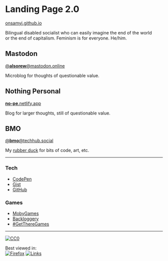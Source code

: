 # Landing Page 2.0

[onsamyj.github.io](https://onsamyj.github.io/)

Bilingual disabled socialist who can easily imagine the end of the world or the end of capitalism. Feminism is for everyone. He/him.

## Mastodon

[@**alsorew**@mastodon.online](https://mastodon.online/@alsorew)

Microblog for thoughts of questionable value.

## Nothing Personal

[**no-pe**.netlify.app](https://no-pe.netlify.app/)

Blog for larger thoughts, still of questionable value.

## BMO

[@**bmo**@techhub.social](https://techhub.social/@bmo)

My [rubber duck](https://en.wikipedia.org/wiki/Rubber_duck_debugging) for bits of code, art, etc.

---

### Tech

- [CodePen](https://codepen.io/onsamyj/)
- [Gist](https://gist.github.com/onsamyj/)
- [GitHub](https://github.com/onsamyj/)

### Games

- [MobyGames](https://www.mobygames.com/user/120552/onsamyj/collection/)
- [Backloggery](https://www.backloggery.com/onsamyj)
- [#GetThereGames](https://mastodon.online/tags/GetThereGames)

---

[![CC0](https://img.shields.io/badge/CC0-Public_Domain-informational?logo=unlicense)](https://creativecommons.org/publicdomain/zero/1.0/)

Best viewed in:  
[![Firefox](https://img.shields.io/badge/Firefox-informational?logo=firefoxbrowser&logoColor=white)](https://www.mozilla.org/firefox/) 
[![Links](https://img.shields.io/badge/Links-informational?logo=links&logoColor=white)](http://links.twibright.com/)
